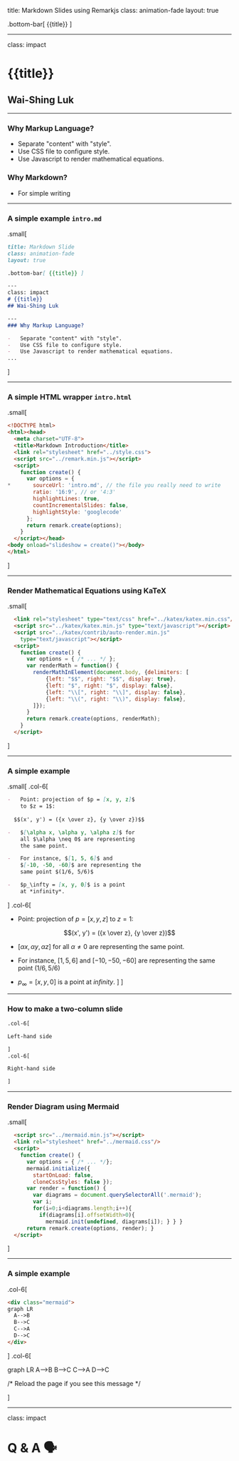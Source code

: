 title: Markdown Slides using Remarkjs
class: animation-fade
layout: true

.bottom-bar[ {{title}} ]

---
class: impact
# {{title}}
## Wai-Shing Luk

---

### Why Markup Language?

-   Separate "content" with "style".
-   Use CSS file to configure style.
-   Use Javascript to render mathematical equations.

### Why Markdown?

-   For simple writing

---
### A simple example `intro.md`

.small[

```markdown
title: Markdown Slide
class: animation-fade
layout: true

.bottom-bar[ {{title}} ]

---
class: impact
# {{title}}
## Wai-Shing Luk

---
### Why Markup Language?

-   Separate "content" with "style".
-   Use CSS file to configure style.
-   Use Javascript to render mathematical equations.
...
```
]

---

### A simple HTML wrapper `intro.html`

.small[

```html
<!DOCTYPE html>
<html><head>
  <meta charset="UTF-8">
  <title>Markdown Introduction</title>
  <link rel="stylesheet" href="../style.css">
  <script src="../remark.min.js"></script>  
  <script>
    function create() {
      var options = {
*       sourceUrl: 'intro.md', // the file you really need to write 
        ratio: '16:9', // or '4:3'
        highlightLines: true,
        countIncrementalSlides: false,
        highlightStyle: 'googlecode' 
      };
      return remark.create(options);
    }
  </script></head>
<body onload="slideshow = create()"></body>
</html>
```

]

---

### Render Mathematical Equations using KaTeX

.small[

```html
  <link rel="stylesheet" type="text/css" href="../katex/katex.min.css"/>
  <script src="../katex/katex.min.js" type="text/javascript"></script>
  <script src="../katex/contrib/auto-render.min.js"
    type="text/javascript"></script>
  <script>
    function create() {
      var options = { /* ... */ };
      var renderMath = function() {
        renderMathInElement(document.body, {delimiters: [
            {left: "$$", right: "$$", display: true},
            {left: "$", right: "$", display: false},
            {left: "\\[", right: "\\]", display: false},
            {left: "\\(", right: "\\)", display: false},
        ]});
      }
      return remark.create(options, renderMath);
    }
  </script>  
```
]

---

### A simple example

.small[
.col-6[

```markdown
-   Point: projection of $p = [x, y, z]$ 
    to $z = 1$:
  
  $$(x', y') = ({x \over z}, {y \over z})$$

-   $[\alpha x, \alpha y, \alpha z]$ for 
    all $\alpha \neq 0$ are representing 
    the same point.

-   For instance, $[1, 5, 6]$ and 
    $[-10, -50, -60]$ are representing the 
    same point $(1/6, 5/6)$

-   $p_\infty = [x, y, 0]$ is a point 
    at *infinity*.
```

]
.col-6[
-   Point: projection of $p = [x, y, z]$ 
    to $z = 1$:
  
  $$(x', y') = ({x \over z}, {y \over z})$$

-   $[\alpha x, \alpha y, \alpha z]$ for 
    all $\alpha \neq 0$ are representing 
    the same point.

-   For instance, $[1, 5, 6]$ and 
    $[-10, -50, -60]$ are representing the 
    same point $(1/6, 5/6)$

-   $p_\infty = [x, y, 0]$ is a point 
    at *infinity*.
]
]

---

### How to make a two-column slide

```markdown
.col-6[

Left-hand side

]
.col-6[

Right-hand side

]
```

---

### Render Diagram using Mermaid

.small[

```html
  <script src="../mermaid.min.js"></script>
  <link rel="stylesheet" href="../mermaid.css"/>
  <script>
    function create() {
      var options = { /* ... */};
      mermaid.initialize({
        startOnLoad: false,
        cloneCssStyles: false });
      var render = function() {
        var diagrams = document.querySelectorAll('.mermaid');
        var i;
        for(i=0;i<diagrams.length;i++){
          if(diagrams[i].offsetWidth>0){
            mermaid.init(undefined, diagrams[i]); } } }
      return remark.create(options, render); }
  </script>
```
]

---

### A simple example

.col-6[

```html
<div class="mermaid">
graph LR
  A-->B
  B-->C
  C-->A
  D-->C
</div>
```

]
.col-6[

<div class="mermaid">
graph LR
  A-->B
  B-->C
  C-->A
  D-->C

/* Reload the page if you see this message */
</div>

]

---

class: impact

Q & A 🗣️
==========
